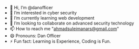 - 👋 Hi, I’m @danofficer
- 👀 I’m interested in cyber security
- 🌱 I’m currently learning web development
- 💞️ I’m looking to collaborate on advanced security technology
- 📫 How to reach me "ahmadsuleimanars@gmail.com"
- 😄 Pronouns: Dan Officer
- ⚡ Fun fact: Learning is Experience, Coding is Fun.

<!---
danofficer/danofficer is a ✨ special ✨ repository because its `README.md` (this file) appears on your GitHub profile.
You can click the Preview link to take a look at your changes.
--->
